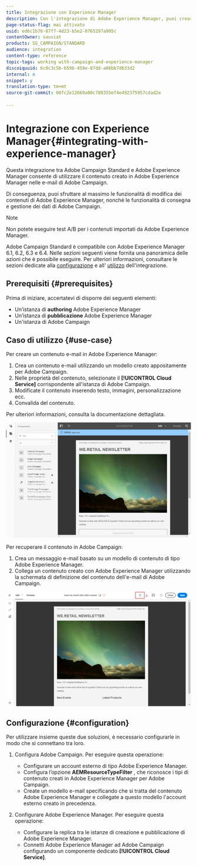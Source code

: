 ```yaml
---
title: Integrazione con Experience Manager
description: Con l'integrazione di Adobe Experience Manager, puoi creare contenuti direttamente in AEM e usarli successivamente in Adobe Campaign.
page-status-flag: mai attivato
uuid: ed6c1b76-87f7-4d23-b5e2-0765297a905c
contentOwner: sauviat
products: SG_CAMPAIGN/STANDARD
audience: integration
content-type: reference
topic-tags: working with-campaign-and-experience-manager
discoiquuid: 6c0c3c5b-b596-459e-87dd-a06bb7d633d2
internal: n
snippet: y
translation-type: tm+mt
source-git-commit: 00fc2e12669a00c788355ef4e492375957cdad2e

---
```



# Integrazione con Experience Manager{#integrating-with-experience-manager}

Questa integrazione tra Adobe Campaign Standard e Adobe Experience Manager consente di utilizzare il contenuto creato in Adobe Experience Manager nelle e-mail di Adobe Campaign.

Di conseguenza, puoi sfruttare al massimo le funzionalità di modifica dei contenuti di Adobe Experience Manager, nonché le funzionalità di consegna e gestione dei dati di Adobe Campaign.

>[!NOTE]
>
>Non potete eseguire test A/B per i contenuti importati da Adobe Experience Manager.

Adobe Campaign Standard è compatibile con Adobe Experience Manager 6.1, 6.2, 6.3 e 6.4. Nelle sezioni seguenti viene fornita una panoramica delle azioni che è possibile eseguire. Per ulteriori informazioni, consultare le sezioni dedicate alla [configurazione](https://helpx.adobe.com/experience-manager/6-4/sites/administering/using/campaignstandard.html) e all' [utilizzo](https://helpx.adobe.com/experience-manager/6-4/sites/authoring/using/campaign.html) dell'integrazione.

## Prerequisiti {#prerequisites}

Prima di iniziare, accertatevi di disporre dei seguenti elementi:

* Un’istanza di **authoring** Adobe Experience Manager
* Un’istanza di **pubblicazione** Adobe Experience Manager
* Un'istanza di Adobe Campaign

## Caso di utilizzo {#use-case}

Per creare un contenuto e-mail in Adobe Experience Manager:

1. Crea un contenuto e-mail utilizzando un modello creato appositamente per Adobe Campaign.
1. Nelle proprietà del contenuto, selezionate il **[!UICONTROL Cloud Service]** corrispondente all'istanza di Adobe Campaign.
1. Modificate il contenuto inserendo testo, immagini, personalizzazione ecc.
1. Convalida del contenuto.

Per ulteriori informazioni, consulta la documentazione [](https://docs.adobe.com/docs/en/aem/6-2/author/personalization/adobe-campaign/campaign.html)dettagliata.

![](assets/aem_content.png)

Per recuperare il contenuto in Adobe Campaign:

1. Crea un messaggio e-mail basato su un modello di contenuto di tipo Adobe Experience Manager.
1. Collega un contenuto creato con Adobe Experience Manager utilizzando la schermata di definizione del contenuto dell'e-mail di Adobe Campaign.

![](assets/aem_linked_content.png)

## Configurazione {#configuration}

Per utilizzare insieme queste due soluzioni, è necessario configurarle in modo che si connettano tra loro.

1. Configura Adobe Campaign. Per eseguire questa operazione:

   * Configurare un account esterno di tipo Adobe Experience Manager.
   * Configura l’opzione **AEMResourceTypeFilter** , che riconosce i tipi di contenuto creati in Adobe Experience Manager per Adobe Campaign.
   * Create un modello e-mail specificando che si tratta del contenuto Adobe Experience Manager e collegate a questo modello l'account esterno creato in precedenza.

1. Configurare Adobe Experience Manager. Per eseguire questa operazione:

   * Configurare la replica tra le istanze di creazione e pubblicazione di Adobe Experience Manager.
   * Connetti Adobe Experience Manager ad Adobe Campaign configurando un componente dedicato **[!UICONTROL Cloud Service]**.

